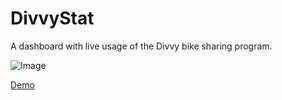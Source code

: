# DivvyStat

A dashboard with live usage of the Divvy bike sharing program.

![Image](http://i.imgur.com/z0KVee8.png)


[Demo](http://divvy.ragar.me/)
